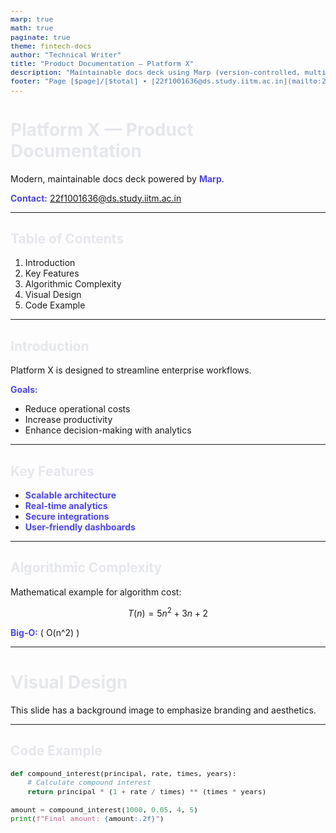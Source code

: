 ```yaml
---
marp: true
math: true
paginate: true
theme: fintech-docs
author: "Technical Writer"
title: "Product Documentation — Platform X"
description: "Maintainable docs deck using Marp (version-controlled, multi-format)."
footer: "Page [$page]/[$total] • [22f1001636@ds.study.iitm.ac.in](mailto:22f1001636@ds.study.iitm.ac.in)"
---
```


<style>
/* @theme fintech-docs */
@import 'gaia';

:root {
  --accent: #4f46e5; /* indigo */
  --ink: #e5e7eb;    /* gray-200 */
  --bg: #0b1020;
}

section {
  font-family: Inter, "Segoe UI", Roboto, Helvetica, Arial, sans-serif;
  letter-spacing: 0.1px;
}

h1, h2, h3 { color: var(--ink); }
strong { color: var(--accent); }

section.lead {
  background: radial-gradient(1200px 600px at 80% 10%, #1f2937, #0b1020);
  color: var(--ink);
}

code, pre { font-size: 0.9em; }
pre code { line-height: 1.35; }

section.white-text { color: white; text-shadow: 0 2px 6px rgba(0,0,0,.35); }
section.narrow ul { max-width: 80%; }
</style>

<!-- _class: lead -->
# Platform X — Product Documentation

Modern, maintainable docs deck powered by **Marp**.

**Contact:** [22f1001636@ds.study.iitm.ac.in](mailto:22f1001636@ds.study.iitm.ac.in)

---

## Table of Contents

1. Introduction  
2. Key Features  
3. Algorithmic Complexity  
4. Visual Design  
5. Code Example

---

## Introduction

Platform X is designed to streamline enterprise workflows.  

**Goals:**  
- Reduce operational costs  
- Increase productivity  
- Enhance decision-making with analytics

---

## Key Features

- **Scalable architecture**
- **Real-time analytics**
- **Secure integrations**
- **User-friendly dashboards**

---

## Algorithmic Complexity

Mathematical example for algorithm cost:

$$
T(n) = 5n^2 + 3n + 2
$$

**Big-O:** \( O(n^2) \)

---

<!-- _backgroundImage: url(https://images.unsplash.com/photo-1508780709619-79562169bc64?auto=format&fit=crop&w=1600&q=80) -->
<!-- _class: white-text -->
# Visual Design

This slide has a background image to emphasize branding and aesthetics.

---

## Code Example

```python
def compound_interest(principal, rate, times, years):
    # Calculate compound interest
    return principal * (1 + rate / times) ** (times * years)

amount = compound_interest(1000, 0.05, 4, 5)
print(f"Final amount: {amount:.2f}")
